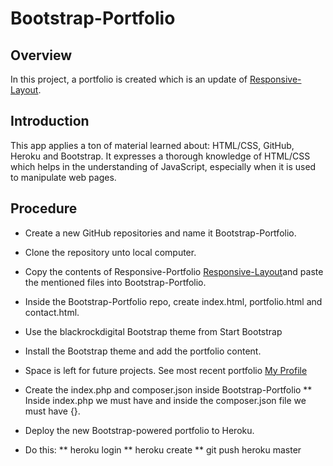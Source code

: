 # Bootstrap-Portfolio

## Overview

In this project, a portfolio is created which is an update of [Responsive-Layout](https://drangusmobile.herokuapp.com). 

## Introduction
This app applies a ton of material learned about: HTML/CSS, GitHub, Heroku and Bootstrap. It expresses a thorough knowledge of HTML/CSS which helps in the understanding of JavaScript, especially when it is used to manipulate web pages.

## Procedure

* Create a new GitHub repositories and name it Bootstrap-Portfolio.

* Clone the repository unto local computer.

* Copy the contents of Responsive-Portfolio [Responsive-Layout](https://drangusmobile.herokuapp.com)and paste the mentioned files into Bootstrap-Portfolio.

* Inside the Bootstrap-Portfolio repo, create index.html, portfolio.html and contact.html.

* Use the blackrockdigital Bootstrap theme from Start Bootstrap

* Install the Bootstrap theme and add the portfolio content.

* Space is left for future projects. See most recent portfolio 
[My Profile](https://angusog.herokuapp.com)

* Create the index.php and composer.json inside Bootstrap-Portfolio
  ** Inside index.php we must have <?php include_once("yourFileNameHere"); ?> and inside the composer.json file we must have {}.

* Deploy the new Bootstrap-powered portfolio to Heroku. 

* Do this:
	 ** heroku login
     ** heroku create
     ** git push heroku master